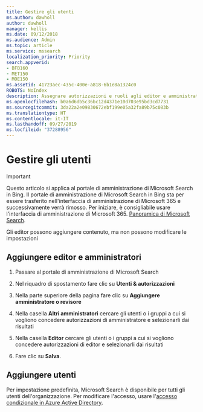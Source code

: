 ```yaml
---
title: Gestire gli utenti
ms.author: dawholl
author: dawholl
manager: kellis
ms.date: 09/12/2018
ms.audience: Admin
ms.topic: article
ms.service: mssearch
localization_priority: Priority
search.appverid:
- BFB160
- MET150
- MOE150
ms.assetid: 41723aec-435c-400e-a818-6b1e8a1324c0
ROBOTS: NoIndex
description: Assegnare autorizzazioni e ruoli agli editor e amministratori di Microsoft Search
ms.openlocfilehash: b0a6d6db5c36bc12d4371e10d703e95bd3cd7731
ms.sourcegitcommit: 3da22a2e09830672ebf199e05a32fa89b75c083b
ms.translationtype: HT
ms.contentlocale: it-IT
ms.lasthandoff: 09/27/2019
ms.locfileid: "37288956"
---
```

# <a name="manage-users"></a>Gestire gli utenti

> [!IMPORTANT]
> Questo articolo si applica al portale di amministrazione di Microsoft Search in Bing. Il portale di amministrazione di Microsoft Search in Bing sta per essere trasferito nell'interfaccia di amministrazione di Microsoft 365 e successivamente verrà rimosso. Per iniziare, è consigliabile usare l'interfaccia di amministrazione di Microsoft 365. [Panoramica di Microsoft Search](overview-microsoft-search.md).
    
Gli editor possono aggiungere contenuto, ma non possono modificare le impostazioni
  
## <a name="add-admins-and-editors"></a>Aggiungere editor e amministratori

1. Passare al portale di amministrazione di Microsoft Search
    
2. Nel riquadro di spostamento fare clic su **Utenti &amp; autorizzazioni**
    
3. Nella parte superiore della pagina fare clic su **Aggiungere amministratore o revisore**
    
4. Nella casella **Altri amministratori** cercare gli utenti o i gruppi a cui si vogliono concedere autorizzazioni di amministratore e selezionarli dai risultati 
    
5. Nella casella **Editor** cercare gli utenti o i gruppi a cui si vogliono concedere autorizzazioni di editor e selezionarli dai risultati 
    
6. Fare clic su **Salva**.
    
## <a name="add-users"></a>Aggiungere utenti

Per impostazione predefinita, Microsoft Search è disponibile per tutti gli utenti dell'organizzazione. Per modificare l'accesso, usare l'[accesso condizionale in Azure Active Directory](https://docs.microsoft.com/azure/active-directory/conditional-access/overview).